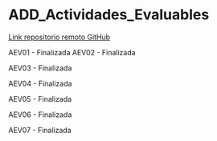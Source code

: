 # ADD_Actividades_Evaluables

[Link repositorio remoto GitHub](https://github.com/JMDH76/ADD_Actividades_Evaluables)

AEV01 - Finalizada
AEV02 - Finalizada

AEV03 - Finalizada

AEV04 - Finalizada

AEV05 - Finalizada

AEV06 - Finalizada

AEV07 - Finalizada
